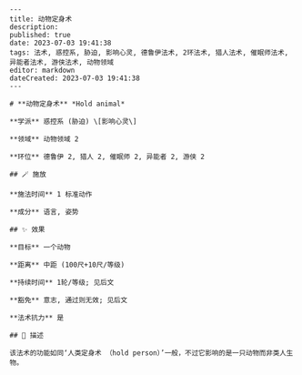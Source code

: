 
    ---
    title: 动物定身术
    description: 
    published: true
    date: 2023-07-03 19:41:38
    tags: 法术, 惑控系, 胁迫, 影响心灵, 德鲁伊法术, 2环法术, 猎人法术, 催眠师法术, 异能者法术, 游侠法术, 动物领域
    editor: markdown
    dateCreated: 2023-07-03 19:41:38
    ---

    # **动物定身术** *Hold animal*

    **学派** 惑控系 (胁迫) \[影响心灵\] 

    **领域** 动物领域 2

    **环位** 德鲁伊 2, 猎人 2, 催眠师 2, 异能者 2, 游侠 2

    ## 🪄 施放

    **施法时间** 1 标准动作

    **成分** 语言, 姿势

    ## ✨ 效果 

    **目标** 一个动物 

    **距离** 中距 (100尺+10尺/等级)  

    **持续时间** 1轮/等级; 见后文 

    **豁免** 意志, 通过则无效; 见后文

    **法术抗力** 是

    ## 📖 描述

    该法术的功能如同‘人类定身术 （hold person）’一般，不过它影响的是一只动物而非类人生物。
    